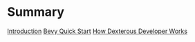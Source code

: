 # Summary

[Introduction](Intro.md)
[Bevy Quick Start](bevy_quick_start.md)
[How Dexterous Developer Works](how_dexterous_developer_works.md)
